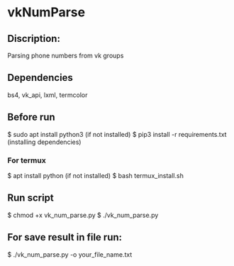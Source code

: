 # vkNumParse 

## Discription:
Parsing phone numbers from vk groups

## Dependencies
bs4, vk_api, lxml, termcolor

## Before run
$ sudo apt install python3 (if not installed)
$ pip3 install -r requirements.txt (installing dependencies)

### For termux
$ apt install python (if not installed)
$ bash termux_install.sh

## Run script
$ chmod +x vk_num_parse.py
$ ./vk_num_parse.py

## For save result in file run:
$ ./vk_num_parse.py -o your_file_name.txt
